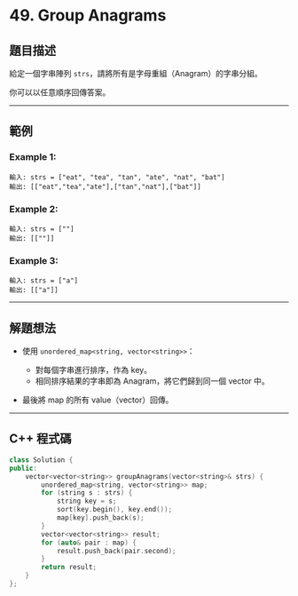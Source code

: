 # 49. Group Anagrams

## 題目描述

給定一個字串陣列 `strs`，請將所有是字母重組（Anagram）的字串分組。

你可以以任意順序回傳答案。

---

## 範例

### Example 1:

```
輸入: strs = ["eat", "tea", "tan", "ate", "nat", "bat"]
輸出: [["eat","tea","ate"],["tan","nat"],["bat"]]
```

### Example 2:

```
輸入: strs = [""]
輸出: [[""]]
```

### Example 3:

```
輸入: strs = ["a"]
輸出: [["a"]]
```

---

## 解題想法

* 使用 `unordered_map<string, vector<string>>`：

  * 對每個字串進行排序，作為 key。
  * 相同排序結果的字串即為 Anagram，將它們歸到同一個 vector 中。

* 最後將 map 的所有 value（vector<string>）回傳。

---

## C++ 程式碼

```cpp
class Solution {
public:
    vector<vector<string>> groupAnagrams(vector<string>& strs) {
        unordered_map<string, vector<string>> map;
        for (string s : strs) {
            string key = s;
            sort(key.begin(), key.end());
            map[key].push_back(s);
        }
        vector<vector<string>> result;
        for (auto& pair : map) {
            result.push_back(pair.second);
        }
        return result;
    }
};
```